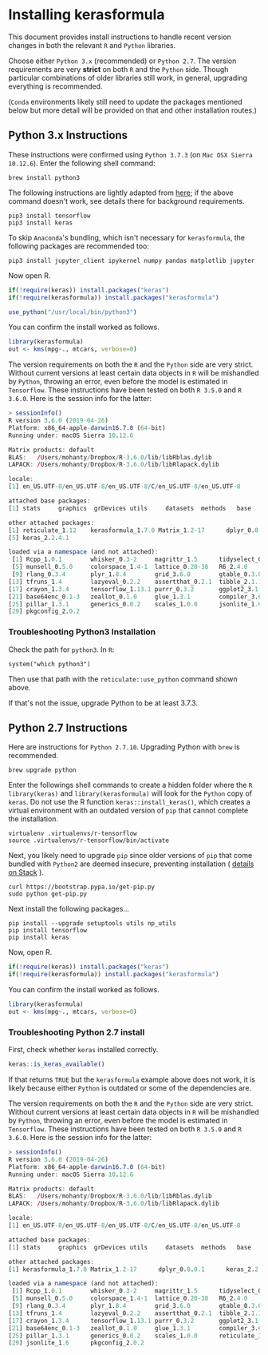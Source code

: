 # Installing kerasformula

This document provides install instructions to handle recent
version changes in both the relevant `R` and `Python` libraries.

Choose either `Python 3.x` (recommended) or `Python 2.7`. The version 
requirements are very **strict** on both `R` and the `Python` side. Though particular combinations of older libraries
still work, in general, upgrading everything is recommended.

(`Conda` environments likely still 
need to update the packages mentioned below but more detail will 
be provided on that and other installation routes.)


## Python 3.x Instructions

These instructions were confirmed using `Python 3.7.3` (on `Mac OSX Sierra 10.12.6`). Enter the following shell command:
```console
brew install python3
```
The following instructions are lightly adapted from [here](https://irudnyts.github.io/custom-set-up-of-keras-and-tensorflow-for-r-and-python/); if the above command doesn't work, see details there for background requirements.
```console
pip3 install tensorflow
pip3 install keras
```
To skip `Anaconda`'s bundling, which isn't necessary for `kerasformula`, the following packages are recommended too:
```console
pip3 install jupyter_client ipykernel numpy pandas matplotlib jupyter
```
Now open R.
```R
if(!require(keras)) install.packages("keras")
if(!require(kerasformula)) install.packages("kerasformula")

use_python("/usr/local/bin/python3")
```
You can confirm the install worked as follows.
```R
library(kerasformula)
out <- kms(mpg~., mtcars, verbose=0)
```
The version requirements on both the `R` and the `Python` side are very strict. Without current versions at least certain data objects in `R` will be mishandled by `Python`, throwing an error, even before the model is estimated in `Tensorflow`. 
These instructions have been tested on both `R 3.5.0` and `R 3.6.0`.
Here is the session info for the latter:

```R
> sessionInfo()
R version 3.6.0 (2019-04-26)
Platform: x86_64-apple-darwin16.7.0 (64-bit)
Running under: macOS Sierra 10.12.6

Matrix products: default
BLAS:   /Users/mohanty/Dropbox/R-3.6.0/lib/libRblas.dylib
LAPACK: /Users/mohanty/Dropbox/R-3.6.0/lib/libRlapack.dylib

locale:
[1] en_US.UTF-8/en_US.UTF-8/en_US.UTF-8/C/en_US.UTF-8/en_US.UTF-8

attached base packages:
[1] stats     graphics  grDevices utils     datasets  methods   base     

other attached packages:
[1] reticulate_1.12    kerasformula_1.7.0 Matrix_1.2-17      dplyr_0.8.0.1     
[5] keras_2.2.4.1     

loaded via a namespace (and not attached):
 [1] Rcpp_1.0.1        whisker_0.3-2     magrittr_1.5      tidyselect_0.2.5 
 [5] munsell_0.5.0     colorspace_1.4-1  lattice_0.20-38   R6_2.4.0         
 [9] rlang_0.3.4       plyr_1.8.4        grid_3.6.0        gtable_0.3.0     
[13] tfruns_1.4        lazyeval_0.2.2    assertthat_0.2.1  tibble_2.1.1     
[17] crayon_1.3.4      tensorflow_1.13.1 purrr_0.3.2       ggplot2_3.1.1    
[21] base64enc_0.1-3   zeallot_0.1.0     glue_1.3.1        compiler_3.6.0   
[25] pillar_1.3.1      generics_0.0.2    scales_1.0.0      jsonlite_1.6     
[29] pkgconfig_2.0.2  
```


### Troubleshooting Python3 Installation

Check the path for `python3`. In `R`:
```console
system("which python3")
```
Then use that path with the `reticulate::use_python` command shown above.

If that's not the issue, upgrade Python to be at least 3.7.3.

## Python 2.7 Instructions

Here are instructions for `Python 2.7.10`. Upgrading Python with `brew` is recommended.
```console
brew upgrade python
```
Enter the followings shell commands to create a hidden folder where
the `R` `library(keras)` and `library(kerasformula)` will look for the `Python` 
copy of `keras`. Do not use the R function `keras::install_keras()`,
which creates a virtual environment with an outdated version of `pip`
that cannot complete the installation. 

```console
virtualenv .virtualenvs/r-tensorflow        
source .virtualenvs/r-tensorflow/bin/activate
```
Next, you likely need to upgrade `pip` since older versions of `pip` 
that come bundled with `Python2` are deemed insecure, preventing installation ( [details on Stack]() ).

```console
curl https://bootstrap.pypa.io/get-pip.py
sudo python get-pip.py
```
Next install the following packages...

```
pip install --upgrade setuptools utils np_utils
pip install tensorflow
pip install keras
```
Now, open R.
```R
if(!require(keras)) install.packages("keras")
if(!require(kerasformula)) install.packages("kerasformula")
```
You can confirm the install worked as follows.
```R
library(kerasformula)
out <- kms(mpg~., mtcars, verbose=0)
```
### Troubleshooting Python 2.7 install
First, check whether `keras` installed correctly.
```R
keras::is_keras_available()
```
If that returns `TRUE` but the `kerasformula` example above does not work, 
it is likely because either `Python` is outdated or some of the dependencies are.


The version requirements on both the `R` and the `Python` side are very strict. Without current versions at least certain data objects in `R` will be mishandled by `Python`, throwing an error, even before the model is estimated in `Tensorflow`. 
These instructions have been tested on both `R 3.5.0` and `R 3.6.0`.
Here is the session info for the latter:
```R
> sessionInfo()
R version 3.6.0 (2019-04-26)
Platform: x86_64-apple-darwin16.7.0 (64-bit)
Running under: macOS Sierra 10.12.6

Matrix products: default
BLAS:   /Users/mohanty/Dropbox/R-3.6.0/lib/libRblas.dylib
LAPACK: /Users/mohanty/Dropbox/R-3.6.0/lib/libRlapack.dylib

locale:
[1] en_US.UTF-8/en_US.UTF-8/en_US.UTF-8/C/en_US.UTF-8/en_US.UTF-8

attached base packages:
[1] stats     graphics  grDevices utils     datasets  methods   base     

other attached packages:
[1] kerasformula_1.7.0 Matrix_1.2-17      dplyr_0.8.0.1      keras_2.2.4.1     

loaded via a namespace (and not attached):
 [1] Rcpp_1.0.1        whisker_0.3-2     magrittr_1.5      tidyselect_0.2.5 
 [5] munsell_0.5.0     colorspace_1.4-1  lattice_0.20-38   R6_2.4.0         
 [9] rlang_0.3.4       plyr_1.8.4        grid_3.6.0        gtable_0.3.0     
[13] tfruns_1.4        lazyeval_0.2.2    assertthat_0.2.1  tibble_2.1.1     
[17] crayon_1.3.4      tensorflow_1.13.1 purrr_0.3.2       ggplot2_3.1.1    
[21] base64enc_0.1-3   zeallot_0.1.0     glue_1.3.1        compiler_3.6.0   
[25] pillar_1.3.1      generics_0.0.2    scales_1.0.0      reticulate_1.12  
[29] jsonlite_1.6      pkgconfig_2.0.2  
```
